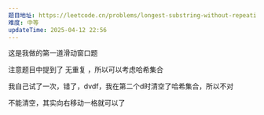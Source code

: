 ```yaml
---
题目地址: https://leetcode.cn/problems/longest-substring-without-repeating-characters/description/?envType=study-plan-v2&envId=top-100-liked
难度: 中等
updateTime: 2025-04-12 22:56
---
```

这是我做的第一道滑动窗口题

注意题目中提到了 无重复 ，所以可以考虑哈希集合

我自己试了一次，错了，dvdf，我在第二个d时清空了哈希集合，所以不对

不能清空，其实向右移动一格就可以了

